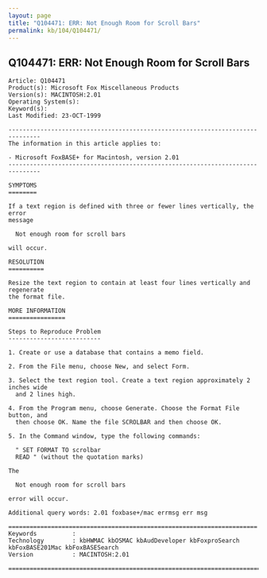 ```yaml
---
layout: page
title: "Q104471: ERR: Not Enough Room for Scroll Bars"
permalink: kb/104/Q104471/
---
```


## Q104471: ERR: Not Enough Room for Scroll Bars

	Article: Q104471
	Product(s): Microsoft Fox Miscellaneous Products
	Version(s): MACINTOSH:2.01
	Operating System(s): 
	Keyword(s): 
	Last Modified: 23-OCT-1999
	
	-------------------------------------------------------------------------------
	The information in this article applies to:
	
	- Microsoft FoxBASE+ for Macintosh, version 2.01 
	-------------------------------------------------------------------------------
	
	SYMPTOMS
	========
	
	If a text region is defined with three or fewer lines vertically, the error
	message
	
	  Not enough room for scroll bars
	
	will occur.
	
	RESOLUTION
	==========
	
	Resize the text region to contain at least four lines vertically and regenerate
	the format file.
	
	MORE INFORMATION
	================
	
	Steps to Reproduce Problem
	--------------------------
	
	1. Create or use a database that contains a memo field.
	
	2. From the File menu, choose New, and select Form.
	
	3. Select the text region tool. Create a text region approximately 2 inches wide
	  and 2 lines high.
	
	4. From the Program menu, choose Generate. Choose the Format File button, and
	  then choose OK. Name the file SCROLBAR and then choose OK.
	
	5. In the Command window, type the following commands:
	
	  " SET FORMAT TO scrolbar
	  READ " (without the quotation marks)
	
	The
	
	  Not enough room for scroll bars
	
	error will occur.
	
	Additional query words: 2.01 foxbase+/mac errmsg err msg
	
	======================================================================
	Keywords          :  
	Technology        : kbHWMAC kbOSMAC kbAudDeveloper kbFoxproSearch kbFoxBASE201Mac kbFoxBASESearch
	Version           : MACINTOSH:2.01
	
	=============================================================================
	
